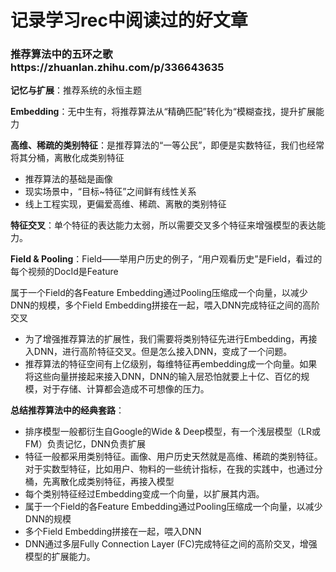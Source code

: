 # 记录学习rec中阅读过的好文章



### 推荐算法中的五环之歌https://zhuanlan.zhihu.com/p/336643635

**记忆与扩展**：推荐系统的永恒主题

**Embedding**：无中生有，将推荐算法从“精确匹配”转化为“模糊查找，提升扩展能力

**高维、稀疏的类别特征**：是推荐算法的“一等公民”，即便是实数特征，我们也经常将其分桶，离散化成类别特征

- 推荐算法的基础是画像
- 现实场景中，“目标~特征”之间鲜有线性关系
- 线上工程实现，更偏爱高维、稀疏、离散的类别特征

**特征交叉**：单个特征的表达能力太弱，所以需要交叉多个特征来增强模型的表达能力。

**Field & Pooling**：Field——举用户历史的例子，“用户观看历史”是Field，看过的每个视频的DocId是Feature

属于一个Field的各Feature Embedding通过Pooling压缩成一个向量，以减少DNN的规模，多个Field Embedding拼接在一起，喂入DNN完成特征之间的高阶交叉

- 为了增强推荐算法的扩展性，我们需要将类别特征先进行Embedding，再接入DNN，进行高阶特征交叉。但是怎么接入DNN，变成了一个问题。
- 推荐算法的特征空间有上亿级别，每维特征再embedding成一个向量。如果将这些向量拼接起来接入DNN，DNN的输入层恐怕就要上十亿、百亿的规模，对于存储、计算都会造成不可想像的压力。

**总结推荐算法中的经典套路**：

- 排序模型一般都衍生自Google的Wide & Deep模型，有一个浅层模型（LR或FM）负责记忆，DNN负责扩展
- 特征一般都采用类别特征。画像、用户历史天然就是高维、稀疏的类别特征。对于实数型特征，比如用户、物料的一些统计指标，在我的实践中，也通过分桶，先离散化成类别特征，再接入模型
- 每个类别特征经过Embedding变成一个向量，以扩展其内涵。
- 属于一个Field的各Feature Embedding通过Pooling压缩成一个向量，以减少DNN的规模
- 多个Field Embedding拼接在一起，喂入DNN
- DNN通过多层Fully Connection Layer (FC)完成特征之间的高阶交叉，增强模型的扩展能力。
